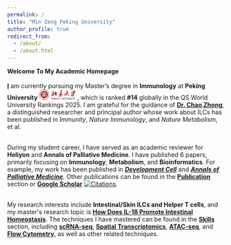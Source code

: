 ```yaml
---
permalink: /
title: "Min Zeng Peking University"
author_profile: true
redirect_from: 
  - /about/
  - /about.html
---
```


**Welcome To My Academic Homepage**<br/><br/>
**[I](https://zengminup.github.io/cv/)** am currently pursuing my Master’s degree in **Immunology** at **Peking University**  <img src='images/about/PKU.png' style='width: 6em;'> , which is ranked **#14** globally in the QS World University Rankings 2025. I am grateful for the guidance of [**Dr. Chao Zhong**](https://sbms.bjmu.edu.cn/jsdw/bssds/Chao_Zhong.html), a distinguished researcher and principal author whose work about ILCs has been published in *Immunity*, *Nature Immunology*, and *Nature Metabolism*, et al. <br/><br/>

During my student career, I have served as an academic reviewer for **Heliyon** and **Annals of Palliative Medicine**. I have published 6 papers, primarily focusing on **Immunology**, **Metabolism**, and **Bioinformatics**. For example, my work has been published in ***[Development Cell](https://www.sciencedirect.com/science/article/abs/pii/S1534580724002685)*** and ***[Annals of Palliative Medicine](https://apm.amegroups.org/article/view/64216/html)***. Other publications can be found in the **[Publication](https://zengminup.github.io/publications/)** section or **[Google Scholar](https://scholar.google.com/citations?user=wkBkJnsAAAAJ)** [![Citations](https://img.shields.io/badge/Citations-57-blue?logo=google-scholar&logoColor=white&labelColor=blue&color=lightgray)](https://scholar.google.com/citations?user=wkBkJnsAAAAJ).<br/><br/>

My research interests include **Intestinal/Skin ILCs and Helper T cells**, and my master's research topic is **[How Does IL-18 Promote Intestinal Homeostasis](https://zengminup.github.io/portfolio/portfolio-3/)**. The techniques I have mastered can be found in the **[Skills](https://zengminup.github.io/skills/)** section, including **[scRNA-seq](https://zengminup.github.io/skills/sc-rna-seq)**, **[Spatial Transcriptomics](https://zengminup.github.io/posts/blog-spatial-transcriptomics/)**, **[ATAC-seq](https://zengminup.github.io/posts/blog-sc-atac-seq/)**, and **[Flow Cytometry](https://zengminup.github.io/skills/Genotyping)**, as well as other related techniques.<br/><br/>




<br/>
<br/>
<br/>
<br/>
<br/>
<br/>
<script 
  type='text/javascript' 
  id='clustrmaps' 
  src='//cdn.clustrmaps.com/map_v2.js?cl=ffffff&w=500&h=400&t=tt&d=gWFKnUUd4_GLLUZ-nESj6bbNl_sk20p-6azhuIyP1Fg&co=2d78ad&ct=ffffff&cmo=3acc3a&cmn=ff5353'>
</script>

